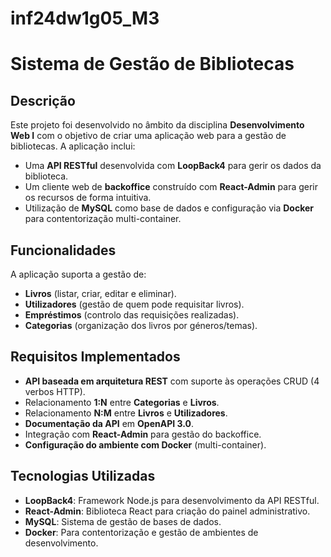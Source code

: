 # inf24dw1g05_M3

# Sistema de Gestão de Bibliotecas

## Descrição
Este projeto foi desenvolvido no âmbito da disciplina **Desenvolvimento Web I** com o objetivo de criar uma aplicação web para a gestão de bibliotecas. A aplicação inclui:

- Uma **API RESTful** desenvolvida com **LoopBack4** para gerir os dados da biblioteca.
- Um cliente web de **backoffice** construído com **React-Admin** para gerir os recursos de forma intuitiva.
- Utilização de **MySQL** como base de dados e configuração via **Docker** para contentorização multi-container.

## Funcionalidades
A aplicação suporta a gestão de:

- **Livros** (listar, criar, editar e eliminar).
- **Utilizadores** (gestão de quem pode requisitar livros).
- **Empréstimos** (controlo das requisições realizadas).
- **Categorias** (organização dos livros por géneros/temas).

## Requisitos Implementados
- **API baseada em arquitetura REST** com suporte às operações CRUD (4 verbos HTTP).
- Relacionamento **1:N** entre **Categorias** e **Livros**.
- Relacionamento **N:M** entre **Livros** e **Utilizadores**.
- **Documentação da API** em **OpenAPI 3.0**.
- Integração com **React-Admin** para gestão do backoffice.
- **Configuração do ambiente com Docker** (multi-container).

## Tecnologias Utilizadas
- **LoopBack4**: Framework Node.js para desenvolvimento da API RESTful.
- **React-Admin**: Biblioteca React para criação do painel administrativo.
- **MySQL**: Sistema de gestão de bases de dados.
- **Docker**: Para contentorização e gestão de ambientes de desenvolvimento.
